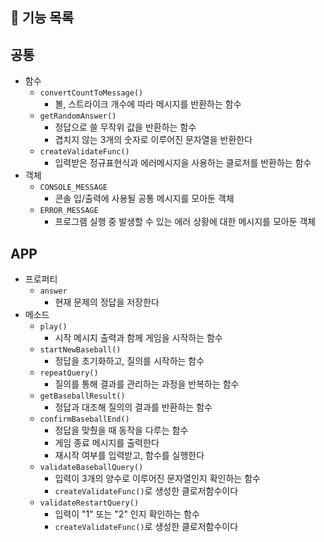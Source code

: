 ## 🚀 기능 목록

## 공통
- 함수
  - `convertCountToMessage()`
    - 볼, 스트라이크 개수에 따라 메시지를 반환하는 함수
  - `getRandomAnswer()`
    - 정답으로 쓸 무작위 값을 반환하는 함수
    - 겹치지 않는 3개의 숫자로 이루어진 문자열을 반환한다
  - `createValidateFunc()`
    - 입력받은 정규표현식과 에러메시지을 사용하는 클로저를 반환하는 함수
- 객체
  - `CONSOLE_MESSAGE`
    - 콘솔 입/출력에 사용될 공통 메시지를 모아둔 객체
  - `ERROR_MESSAGE`
    - 프로그램 실행 중 발생할 수 있는 에러 상황에 대한 메시지를 모아둔 객체

## APP
- 프로퍼티
  - `answer`
    - 현재 문제의 정답을 저장한다
- 메소드
  - `play()`
    - 시작 메시지 출력과 함께 게임을 시작하는 함수
  - `startNewBaseball()` 
    - 정답을 초기화하고, 질의를 시작하는 함수
  - `repeatQuery()`
    - 질의를 통해 결과를 관리하는 과정을 반복하는 함수
  - `getBaseballResult()`
    - 정답과 대조해 질의의 결과를 반환하는 함수
  - `confirmBaseballEnd()`
    - 정답을 맞췄을 때 동작을 다루는 함수
    - 게임 종료 메시지를 출력한다
    - 재시작 여부를 입력받고, 함수를 실행한다
  - `validateBaseballQuery()`
    - 입력이 3개의 양수로 이루어진 문자열인지 확인하는 함수
    - `createValidateFunc()`로 생성한 클로저함수이다
  - `validateRestartQuery()`
    - 입력이 "1" 또는 "2" 인지 확인하는 함수
    - `createValidateFunc()`로 생성한 클로저함수이다